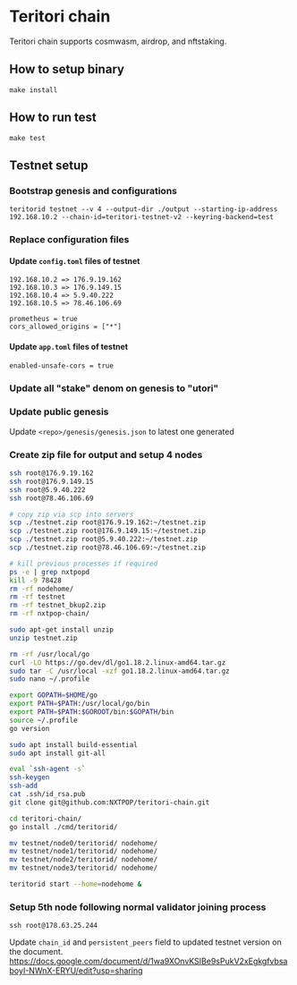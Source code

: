 # Teritori chain

Teritori chain supports cosmwasm, airdrop, and nftstaking.

## How to setup binary

```
make install
```

## How to run test

```
make test
```

## Testnet setup

### Bootstrap genesis and configurations

```
teritorid testnet --v 4 --output-dir ./output --starting-ip-address 192.168.10.2 --chain-id=teritori-testnet-v2 --keyring-backend=test
```

### Replace configuration files

#### Update `config.toml` files of testnet

```
192.168.10.2 => 176.9.19.162
192.168.10.3 => 176.9.149.15
192.168.10.4 => 5.9.40.222
192.168.10.5 => 78.46.106.69
```

```
prometheus = true
cors_allowed_origins = ["*"]
```

#### Update `app.toml` files of testnet

```
enabled-unsafe-cors = true
```

### Update all "stake" denom on genesis to "utori"

### Update public genesis

Update `<repo>/genesis/genesis.json` to latest one generated

### Create zip file for output and setup 4 nodes

```sh
ssh root@176.9.19.162
ssh root@176.9.149.15
ssh root@5.9.40.222
ssh root@78.46.106.69

# copy zip via scp into servers
scp ./testnet.zip root@176.9.19.162:~/testnet.zip
scp ./testnet.zip root@176.9.149.15:~/testnet.zip
scp ./testnet.zip root@5.9.40.222:~/testnet.zip
scp ./testnet.zip root@78.46.106.69:~/testnet.zip

# kill previous processes if required
ps -e | grep nxtpopd
kill -9 78428
rm -rf nodehome/
rm -rf testnet
rm -rf testnet_bkup2.zip
rm -rf nxtpop-chain/

sudo apt-get install unzip
unzip testnet.zip

rm -rf /usr/local/go
curl -LO https://go.dev/dl/go1.18.2.linux-amd64.tar.gz
sudo tar -C /usr/local -xzf go1.18.2.linux-amd64.tar.gz
sudo nano ~/.profile

export GOPATH=$HOME/go
export PATH=$PATH:/usr/local/go/bin
export PATH=$PATH:$GOROOT/bin:$GOPATH/bin
source ~/.profile
go version

sudo apt install build-essential
sudo apt install git-all

eval `ssh-agent -s`
ssh-keygen
ssh-add
cat .ssh/id_rsa.pub
git clone git@github.com:NXTPOP/teritori-chain.git

cd teritori-chain/
go install ./cmd/teritorid/

mv testnet/node0/teritorid/ nodehome/
mv testnet/node1/teritorid/ nodehome/
mv testnet/node2/teritorid/ nodehome/
mv testnet/node3/teritorid/ nodehome/

teritorid start --home=nodehome &

```

### Setup 5th node following normal validator joining process

```
ssh root@178.63.25.244
```

Update `chain_id` and `persistent_peers` field to updated testnet version on the document.
https://docs.google.com/document/d/1wa9XOnvKSIBe9sPukV2xEgkgfvbsaboyI-NWnX-ERYU/edit?usp=sharing
